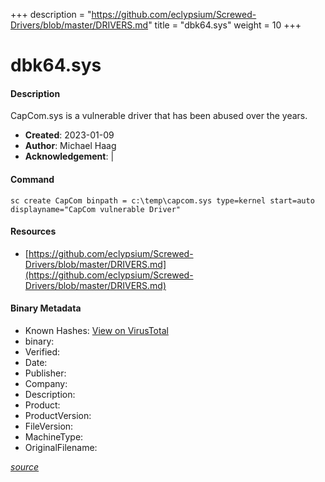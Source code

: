 +++
description = "https://github.com/eclypsium/Screwed-Drivers/blob/master/DRIVERS.md"
title = "dbk64.sys"
weight = 10
+++

# dbk64.sys

#### Description

CapCom.sys is a vulnerable driver that has been abused over the years.

- **Created**: 2023-01-09
- **Author**: Michael Haag
- **Acknowledgement**:  | [](https://twitter.com/)

#### Command

```
sc create CapCom binpath = c:\temp\capcom.sys type=kernel start=auto displayname="CapCom vulnerable Driver"
```

#### Resources


* [https://github.com/eclypsium/Screwed-Drivers/blob/master/DRIVERS.md](https://github.com/eclypsium/Screwed-Drivers/blob/master/DRIVERS.md)



#### Binary Metadata


- Known Hashes: [View on VirusTotal](https://www.virustotal.com/gui/file/) 
- binary: 
- Verified: 
- Date: 
- Publisher: 
- Company: 
- Description: 
- Product: 
- ProductVersion: 
- FileVersion: 
- MachineType: 
- OriginalFilename: 

[*source*](https://github.com/magicsword-io/LOLDrivers/tree/main/yaml/dbk64.sys.yml)